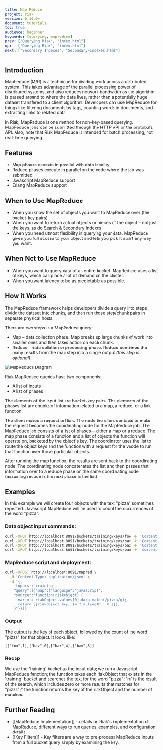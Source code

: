 ```yaml
---
title: Map Reduce
project: riak
version: 0.10.0+
document: tutorials
toc: true
audience: beginner
keywords: [querying, mapreduce]
prev: ["Querying Riak", "index.html"]
up:   ["Querying Riak", "index.html"]
next: ["Secondary Indexes", "Secondary-Indexes.html"]
---
```


## Introduction

MapReduce (M/R) is a technique for dividing work across a distributed system. This takes advantage of the parallel processing power of distributed systems, and also reduces network bandwidth as the algorithm is passed around to where the data lives, rather than a potentially huge dataset transfered to a client algorithm. Developers can use MapReduce for things like filtering documents by tags, counting words in documents, and extracting links to related data.

In Riak, MapReduce is one method for non-key-based querying. MapReduce jobs can be submitted through the HTTP API or the protobufs API. Also, note that Riak MapReduce is intended for batch processing, not real-time querying.

## Features  

* Map phases execute in parallel with data locality   
* Reduce phases execute in parallel on the node where the job was submitted 
* Javascript MapReduce support 
* Erlang MapReduce support   

## When to Use MapReduce 

* When you know the set of objects you want to MapReduce over (the bucket-key pairs) 
* When you want to return actual objects or pieces of the object – not just the keys, as do Search & Secondary Indexes 
* When you need utmost flexibility in querying your data. MapReduce gives you full access to your object and lets you pick it apart any way you want.

## When Not to Use MapReduce  

* When you want to query data of an entire bucket. MapReduce uses a list of keys, which can place a lot of demand on the cluster.  
* When you want latency to be as predictable as possible. 

## How it Works   

The MapReduce framework helps developers divide a query into steps, divide the dataset into chunks, and then run those step/chunk pairs in separate physical hosts.

There are two steps in a MapReduce query:

* Map – data collection phase. Map breaks up large chunks of work into smaller ones and then takes action on each chunk.   
* Reduce – data collation or processing phase. Reduce combines the many results from the map step into a single output _(this step is optional)_.

![MapReduce Diagram](/images/MapReduce-diagram.png)

Riak MapReduce queries have two components: 

* A list of inputs
* A list of phases

The elements of the input list are bucket-key pairs. The elements of the phases list are chunks of information related to a map, a reduce, or a link function.

The client makes a request to Riak. The node the client contacts to make the request becomes the coordinating node for the MapReduce job. The MapReduce job consists of a list of phases-- either a map or a reduce. The map phase consists of a function and a list of objects the function will operate on, bucketed by the object's key. The coordinator uses the list to route the object keys and the function with a request for the vnode to run that function over those particular objects.

After running the map function, the results are sent back to the coordinating node. The coordinating node concatenates the list and then passes that information over to a reduce phase on the same coordinating node (assuming reduce is the next phase in the list).

## Examples   

In this example we will create four objects with the text "pizza" sometimes repeated. Javascript MapReduce will be used to count the occurrences of the word "pizza".  

### Data object input commands:  

```bash
curl -XPUT http://localhost:8091/buckets/training/keys/foo -H 'Content-Type: text/plain' -d 'pizza data goes here'  
curl -XPUT http://localhost:8091/buckets/training/keys/bar -H 'Content-Type: text/plain' -d 'pizza pizza pizza pizza'  
curl -XPUT http://localhost:8091/buckets/training/keys/baz -H 'Content-Type: text/plain' -d 'nothing to see here'  
curl -XPUT http://localhost:8091/buckets/training/keys/bam -H 'Content-Type: text/plain' -d 'pizza pizza pizza'   
```

### MapReduce script and deployment:   

```bash
curl -XPOST http://localhost:8091/mapred \
  -H 'Content-Type: application/json' \
  -d '{
    "inputs":"training",
    "query":[{"map":{"language":"javascript",
    "source":"function(riakObject) {
      var m = riakObject.values[0].data.match(/pizza/g);
      return [[riakObject.key, (m ? m.length : 0 )]];
    }"}}]}'
```

### Output 

The output is the key of each  object, followed by the count of the word  "pizza" for that object.  It looks like:  

```text
[["foo",1],["baz",0],["bar",4],["bam",3]]   
```

### Recap   

We use the 'training' bucket as the input data; we run a Javascript MapReduce function; the function takes each riakObject that exists in the 'training' bucket and searches the text for the  word  "pizza"; 'm' is the result of the  search, which includes zero or more results that matches for "pizza";" the function returns the key of the riakObject and the number of matches.

## Further Reading

* [[MapReduce Implementation]] - details on Riak's implementation of MapReduce, different ways to run queries, examples, and configuration details.
* [[Key Filters]] - Key filters are a way to pre-process MapReduce inputs from a full bucket query simply by examining the key. 
